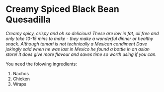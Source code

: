 # **Creamy Spiced Black Bean Quesadilla**

_Creamy spicy, crispy and oh so delicious! These are low in fat, oil free and only take 10-15 mins to make - they make a wonderful dinner or healthy snack. Although tamari is not technically a Mexican condiment Dave jokingly said when he was last in Mexico he found a bottle in an asian store! It does give more flavour and saves time so worth using if you can._

You need the folowing ingredients:

1. Nachos
2. Chicken
3. Wraps
